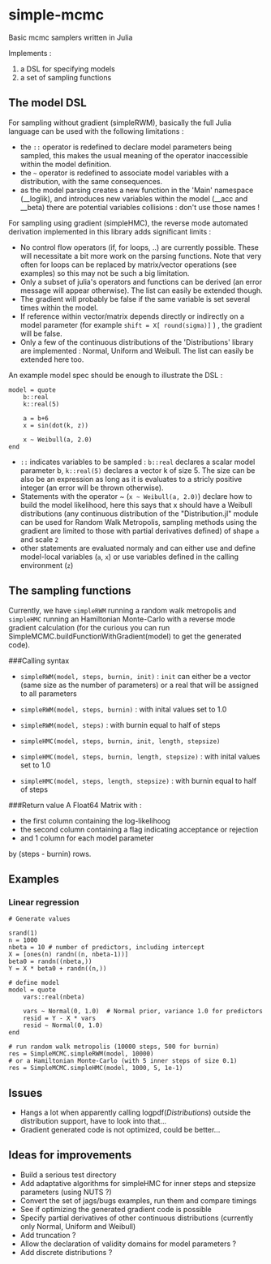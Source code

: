simple-mcmc
===========

Basic mcmc samplers written in Julia

Implements :
1. a DSL for specifying models
2. a set of sampling functions

## The model DSL
For sampling without gradient (simpleRWM), basically the full Julia language can be used with the following limitations :
- the `::` operator is redefined to declare model parameters being sampled, this makes the usual meaning of the operator inaccessible within the model definition.
- the `~` operator is redefined to associate model variables with a distribution, with the same consequences.
- as the model parsing creates a new function in the 'Main' namespace (__loglik), and introduces new variables within the model (__acc and __beta) there are potential variables collisions : don't use those names !

For sampling using gradient (simpleHMC), the reverse mode automated derivation implemented in this library adds significant limits : 
- No control flow operators (if, for loops, ..) are currently possible. These will necessitate a bit more work on the parsing functions. Note that very often for loops can be replaced by matrix/vector operations (see examples) so this may not be such a big limitation.
- Only a subset of julia's operators and functions can be derived (an error message will appear otherwise). The list can easily be extended though.
- The gradient will probably be false if the same variable is set several times within the model.
- If reference within vector/matrix depends directly or indirectly on a model parameter (for example  `shift = X[ round(sigma)]` ) , the gradient will be false.
- Only a few of the continuous distributions of the 'Distributions' library are implemented : Normal, Uniform and Weibull. The list can easily be extended here too.


An example model spec should be enough to illustrate the DSL : 

```
model = quote
	b::real
	k::real(5)
	
	a = b+6
	x = sin(dot(k, z))

	x ~ Weibull(a, 2.0)
end
```

- `::` indicates variables to be sampled : `b::real` declares a scalar model parameter b, `k::real(5)` declares a vector k of size 5. The size can be also be an expression as long as it is evaluates to a stricly positive integer (an error will be thrown otherwise).
- Statements with the operator ~ (`x ~ Weibull(a, 2.0)`) declare how to build the model likelihood, here this says that x should have a Weibull distributions (any continuous distribution of the "Distribution.jl" module can be used for Random Walk Metropolis, sampling methods using the gradient are limited to those with partial derivatives defined) of shape `a` and scale `2`
- other statements are evaluated normaly and can either use and define model-local variables (`a`, `x`) or use variables defined in the calling environment (`z`)

## The sampling functions
Currently, we have `simpleRWM` running a random walk metropolis and `simpleHMC` running an Hamiltonian Monte-Carlo with a reverse mode gradient calculation (for the curious you can run SimpleMCMC.buildFunctionWithGradient(model) to get the generated code).

###Calling syntax
- `simpleRWM(model, steps, burnin, init)` : `init` can either be a vector (same size as the number of parameters) or a real that will be assigned to all parameters
- `simpleRWM(model, steps, burnin)` : with inital values set to 1.0
- `simpleRWM(model, steps)` : with burnin equal to half of steps

- `simpleHMC(model, steps, burnin, init, length, stepsize)`
- `simpleHMC(model, steps, burnin, length, stepsize)` : with inital values set to 1.0
- `simpleHMC(model, steps, length, stepsize)` : with burnin equal to half of steps

###Return value
A Float64 Matrix with : 
- the first column containing the log-likelihoog
- the second column containing a flag indicating acceptance or rejection
- and 1 column for each model parameter

by (steps - burnin) rows.


## Examples

### Linear regression

```
# Generate values

srand(1)
n = 1000
nbeta = 10 # number of predictors, including intercept
X = [ones(n) randn((n, nbeta-1))]
beta0 = randn((nbeta,))
Y = X * beta0 + randn((n,))

# define model
model = quote
	vars::real(nbeta)

	vars ~ Normal(0, 1.0)  # Normal prior, variance 1.0 for predictors
	resid = Y - X * vars
	resid ~ Normal(0, 1.0)  
end

# run random walk metropolis (10000 steps, 500 for burnin)
res = SimpleMCMC.simpleRWM(model, 10000)
# or a Hamiltonian Monte-Carlo (with 5 inner steps of size 0.1)
res = SimpleMCMC.simpleHMC(model, 1000, 5, 1e-1)
```

## Issues
- Hangs a lot when apparently calling logpdf(_Distributions_) outside the distribution support, have to look into that...
- Gradient generated code is not optimized, could be better...

## Ideas for improvements
- Build a serious test directory
- Add adaptative algorithms for simpleHMC for inner steps and stepsize parameters (using NUTS ?)
- Convert the set of jags/bugs examples, run them and compare timings
- See if optimizing the generated gradient code is possible
- Specify partial derivatives of other continuous distributions (currently only Normal, Uniform and Weibull)
- Add truncation ?
- Allow the declaration of validity domains for model parameters ?
- Add discrete distributions ?

